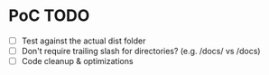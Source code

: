 # PoC TODO
 * [ ] Test against the actual dist folder
 * [ ] Don't require trailing slash for directories? (e.g. /docs/ vs /docs)
 * [ ] Code cleanup & optimizations
